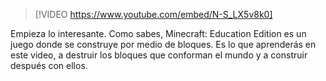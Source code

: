 

> [!VIDEO https://www.youtube.com/embed/N-S_LX5v8k0]

Empieza lo interesante. Como sabes, Minecraft: Education Edition es un juego donde se construye por medio de bloques. Es lo que aprenderás en este video, a destruir los bloques que conforman el mundo y a construir después con ellos.